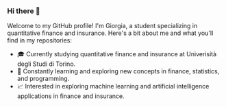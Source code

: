 ### Hi there 👋



Welcome to my GitHub profile! I'm Giorgia, a student specializing in quantitative finance and insurance. Here's a bit about me and what you'll find in my repositories:

- 🎓 Currently studying quantitative finance and insurance at Univerisità degli Studi di Torino.
- 🌱 Constantly learning and exploring new concepts in finance, statistics, and programming.
- 📈 Interested in exploring machine learning and artificial intelligence applications in finance and insurance.

